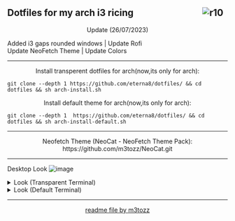 <img src="https://hits.sh/github.com/eterna8/dotfiles.git.svg?label=views&color=fe7d37" alt="r10" hspace="10"
 align="right" /> Dotfiles for my arch i3 ricing
--
<p align="center">Update (26/07/2023)</p>
Added i3 gaps rounded windows | Update Rofi<br>
Update NeoFetch Theme         | Update Colors<br>

--------------------------------------------------------------------------

<p align="center">Install transperent dotfiles for arch(now,its only for arch):</p>

```
git clone --depth 1 https://github.com/eterna8/dotfiles/ && cd dotfiles && sh arch-install.sh
```

<p align="center">Install default theme for arch(now,its only for arch):</p>

```
git clone --depth 1  https://github.com/eterna8/dotfiles/ && cd dotfiles && sh arch-install-default.sh
```

--------------------------------------------------------------------------
<p align="center">Neofetch Theme (NeoCat - NeoFetch Theme Pack): https://github.com/m3tozz/NeoCat.git</p>

--------------------------------------------------------------------------
Desktop Look
![image](https://github.com/eterna8/dotfiles/assets/79897762/a067fe54-a0d0-4878-9c63-3dab4c37d492)
<br>

<details>
<summary> Look (Transparent Terminal) </summary>

![image](https://github.com/eterna8/dotfiles/assets/79897762/530e7915-15a4-487f-b222-021eb7f90de1)
</details>

<details>
<summary> Look (Default Terminal) </summary> 

![image](https://github.com/eterna8/dotfiles/assets/79897762/310d0dc3-a194-463d-baca-4c89fa83ef41)
</details>

--------------------------------------------------------------------------
<p align="center"><a href="https://github.com/m3tozz">readme file by m3tozz</a>
